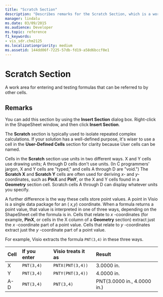 ```yaml
---
title: "Scratch Section" 
description: "Describes remarks for the Scratch Section, which is a work area for entering and testing formulas that can be referred to by other cells."
manager: lindalu
ms.date: 03/09/2015
ms.audience: Developer
ms.topic: reference
f1_keywords:
- vis_sdr.chm2125
ms.localizationpriority: medium
ms.assetid: 144dd06f-7225-57db-fd19-a58d6bccf0e1
---
```


# Scratch Section

A work area for entering and testing formulas that can be referred to by other cells.
  
## Remarks

You can add this section by using the **Insert Section** dialog box. Right-click in the ShapeSheet window, and then click **Insert Section**.
  
The **Scratch** section is typically used to isolate repeated complex calculations. If your solution has a well-defined purpose, it's wiser to use a cell in the **User-Defined Cells** section for clarity because User cells can be named.
  
Cells in the **Scratch** section use units in two different ways. X and Y cells use drawing units; A through D cells don't use units. (In C programmers' jargon, X and Y cells are "typed," and cells A through D are "void.") The **Scratch X** and **Scratch Y** cells are often used for deriving *x-* and *y-* coordinates, such as **PinX** and **PinY**, or the X and Y cells found in a **Geometry** section cell. Scratch cells A through D can display whatever units you specify.
  
A further difference is the way these cells store point values. A point in Visio is a single data package for an ( *x,y*) coordinate. When a formula returns a point value, that value is interpreted in one of three ways, depending on the ShapeSheet cell the formula is in. Cells that relate to *x* -coordinates (for example, **PinX**, or cells in the X column of a **Geometry** section) extract just the *x* -coordinate part of a point value. Cells that relate to *y* -coordinates extract just the *y* -coordinate part of a point value.
  
For example, Visio extracts the formula `PNT(3,4)` in these three ways.
  
|**Cell**|**If you enter**|**Visio treats it as**|**Result**|
|:-----|:-----|:-----|:-----|
| X  <br/> | `PNT(3,4)` <br/> | `PNTX(PNT(3,4))` <br/> | 3.0000 in. |
| Y  <br/> | `PNT(3,4)` <br/> | `PNTY(PNT(3,4))` <br/> | 4.0000 in. |
| A-D  <br/> | `PNT(3,4)` <br/> | `PNT(3,4)` <br/> | PNT(3.0000 in., 4.0000 in.)  <br/> |

